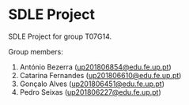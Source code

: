 # SDLE Project

SDLE Project for group T07G14.

Group members:

1. António Bezerra (up201806854@edu.fe.up.pt)
2. Catarina Fernandes (up201806610@edu.fe.up.pt)
3. Gonçalo Alves (up201806451@edu.fe.up.pt)
4. Pedro Seixas (up201806227@edu.fe.up.pt)


